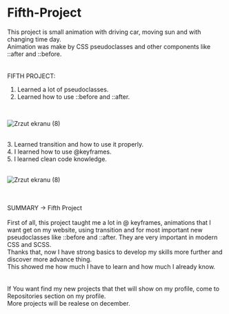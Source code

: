 # Fifth-Project
This project is small animation with driving car, moving sun and with changing time day. <br>
Animation was make by CSS pseudoclasses and other components like ::after and ::before. <br>
<br><br>
FIFTH PROJECT:<br>
1. Learned a lot of pseudoclasses. <br>
2. Learned how to use ::before and ::after.<br>
<br>

![Zrzut ekranu (8)](https://user-images.githubusercontent.com/99299154/196011008-9e98a180-e6fc-4e3a-9547-168a690954ef.png)

<br>
3. Learned transition and how to use it properly.<br>
4. I learned how to use @keyframes.<br>
5. I learned clean code knowledge.<br>

<br>

![Zrzut ekranu (8)](https://user-images.githubusercontent.com/99299154/196011026-d7f201c1-88fb-4957-8c99-de8fd1b75b53.png)

<br>
<br>
SUMMARY -> Fifth Project <br>
<br>
First of all, this project taught me a lot in @ keyframes, animations that I want get on my website, using transition and for most important new <br>
pseudoclasses like ::before and ::after. They are very important in modern CSS and SCSS. <br>
Thanks that, now I have strong basics to develop my skills more further and discover more advance thing. <br>
This showed me how much I have to learn and how much I already know. <br>
<br>
<br>
If You want find my new projects that thet will show on my profile, come to Repositories section on my profile. <br>
More projects will be realese on december. 
